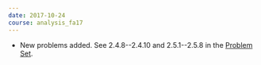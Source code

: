 ```yaml
---
date: 2017-10-24
course: analysis_fa17
---
```


- New problems added. See 2.4.8--2.4.10 and 2.5.1--2.5.8 in the [Problem Set](http://ckottke.ncf.edu/analysis/script.pdf).
